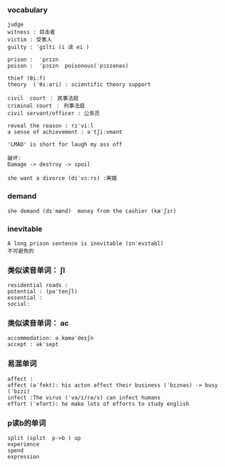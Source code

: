 ### vocabulary
```
judge
witness : 目击者
victim : 受害人
guilty : ˈɡɪlti (i 读 ei )

prison :  ˈprɪzn
poison :  ˈpɔɪzn  poisonous(ˈpɔɪzənəs)

thief (θiːf)
theory  (ˈθiːəri) : scientific theory support

civil  court ： 民事法庭
criminal court ： 刑事法庭
civil servant/officer : 公务员

reveal the reason : rɪˈviːl
a sense of achievement : əˈtʃiːvmənt

'LMAD' is short for laugh my ass off

破坏:
Damage -> destroy -> spoil

she want a divorce (dɪˈvɔːrs) :离婚

```

### demand
```
she demand (dɪˈmænd)  money from the cashier (kæˈʃɪr)
```

### inevitable
```
A long prison sentence is inevitable (ɪnˈevɪtəbl)
不可避免的
```


### 类似读音单词：  ʃl 
```
residential roads :
potential : (pəˈtenʃl)
essential :
social:
```

### 类似读音单词： ac
```
accommodation: əˌkɒməˈdeɪʃn
accept : əkˈsept
```

### 易混单词
```
affect :
affect (əˈfekt): his acton affect their business (ˈbɪznəs) -> busy (ˈbɪzi)
infect :The virus (ˈva/ɪ/rə/s) can infect humans
effort (ˈefərt): he make lots of efforts to study english
```

### p读b的单词
```
split (splɪt  p->b ) up 
experience 
spend 
expression
```



